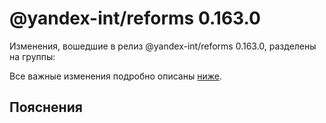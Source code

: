 # @yandex-int/reforms 0.163.0

<!-- ЧЕЛОВЕЧЕСКОЕ ВСТУПЛЕНИЕ -->

Изменения, вошедшие в релиз @yandex-int/reforms 0.163.0, разделены на группы:

Все важные изменения подробно описаны [ниже](#Пояснения).

## Пояснения

